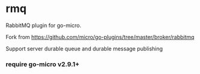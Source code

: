 # rmq
RabbitMQ plugin for go-micro.  

Fork from https://github.com/micro/go-plugins/tree/master/broker/rabbitmq

Support server durable queue and durable message publishing

### require go-micro v2.9.1+